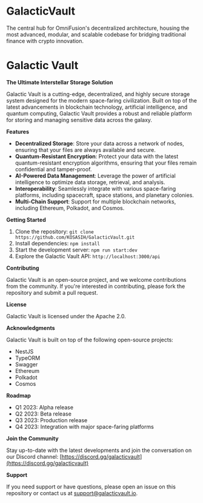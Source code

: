 # GalacticVault
The central hub for OmniFusion's decentralized architecture, housing the most advanced, modular, and scalable codebase for bridging traditional finance with crypto innovation.

Galactic Vault
================

**The Ultimate Interstellar Storage Solution**

Galactic Vault is a cutting-edge, decentralized, and highly secure storage system designed for the modern space-faring civilization. Built on top of the latest advancements in blockchain technology, artificial intelligence, and quantum computing, Galactic Vault provides a robust and reliable platform for storing and managing sensitive data across the galaxy.

**Features**

* **Decentralized Storage**: Store your data across a network of nodes, ensuring that your files are always available and secure.
* **Quantum-Resistant Encryption**: Protect your data with the latest quantum-resistant encryption algorithms, ensuring that your files remain confidential and tamper-proof.
* **AI-Powered Data Management**: Leverage the power of artificial intelligence to optimize data storage, retrieval, and analysis.
* **Interoperability**: Seamlessly integrate with various space-faring platforms, including spacecraft, space stations, and planetary colonies.
* **Multi-Chain Support**: Support for multiple blockchain networks, including Ethereum, Polkadot, and Cosmos.

**Getting Started**

1. Clone the repository: `git clone https://github.com/KOSASIH/GalacticVault.git`
2. Install dependencies: `npm install`
3. Start the development server: `npm run start:dev`
4. Explore the Galactic Vault API: `http://localhost:3000/api`

**Contributing**

Galactic Vault is an open-source project, and we welcome contributions from the community. If you're interested in contributing, please fork the repository and submit a pull request.

**License**

Galactic Vault is licensed under the Apache 2.0.

**Acknowledgments**

Galactic Vault is built on top of the following open-source projects:

* NestJS
* TypeORM
* Swagger
* Ethereum
* Polkadot
* Cosmos

**Roadmap**

* Q1 2023: Alpha release
* Q2 2023: Beta release
* Q3 2023: Production release
* Q4 2023: Integration with major space-faring platforms

**Join the Community**

Stay up-to-date with the latest developments and join the conversation on our Discord channel: [https://discord.gg/galacticvault](https://discord.gg/galacticvault)

**Support**

If you need support or have questions, please open an issue on this repository or contact us at [support@galacticvault.io](mailto:support@galacticvault.io).
